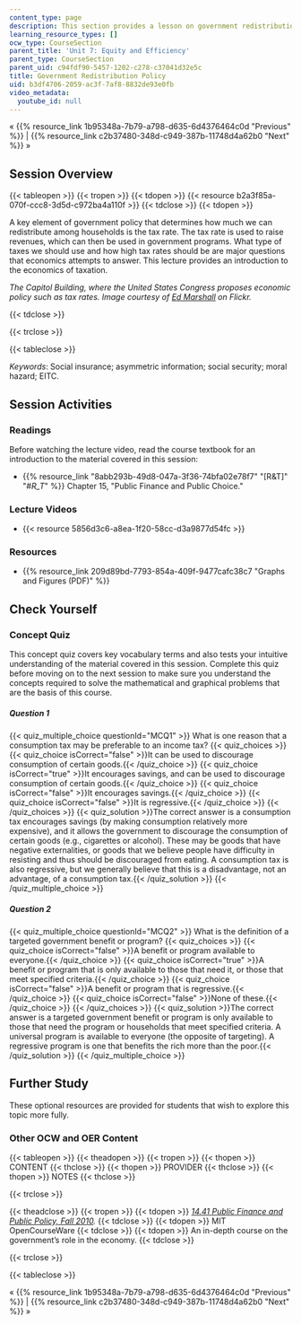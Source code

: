 ```yaml
---
content_type: page
description: This section provides a lesson on government redistribution policy.
learning_resource_types: []
ocw_type: CourseSection
parent_title: 'Unit 7: Equity and Efficiency'
parent_type: CourseSection
parent_uid: c94fdf90-5457-1202-c278-c37041d32e5c
title: Government Redistribution Policy
uid: b3df4706-2059-ac3f-7af8-8832de93e0fb
video_metadata:
  youtube_id: null
---
```


« {{% resource_link 1b95348a-7b79-a798-d635-6d4376464c0d "Previous" %}} | {{% resource_link c2b37480-348d-c949-387b-11748d4a62b0 "Next" %}} »

Session Overview
----------------

{{< tableopen >}}
{{< tropen >}}
{{< tdopen >}}
{{< resource b2a3f85a-070f-ccc8-3d5d-c972ba4a110f >}}
{{< tdclose >}}
{{< tdopen >}}


A key element of government policy that determines how much we can redistribute among households is the tax rate. The tax rate is used to raise revenues, which can then be used in government programs. What type of taxes we should use and how high tax rates should be are major questions that economics attempts to answer. This lecture provides an introduction to the economics of taxation.

_The Capitol Building, where the United States Congress proposes economic policy such as tax rates. Image courtesy of [Ed Marshall](http://www.flickr.com/photos/edward_marshall/4205363720/) on Flickr._


{{< tdclose >}}

{{< trclose >}}

{{< tableclose >}}

_Keywords_: Social insurance; asymmetric information; social security; moral hazard; EITC.

Session Activities
------------------

### Readings

Before watching the lecture video, read the course textbook for an introduction to the material covered in this session:

*   {{% resource_link "8abb293b-49d8-047a-3f36-74bfa02e78f7" "\[R&T\]" "#_R_T_" %}} Chapter 15, "Public Finance and Public Choice."

### Lecture Videos

*   {{< resource 5856d3c6-a8ea-1f20-58cc-d3a9877d54fc >}}

### Resources

*   {{% resource_link 209d89bd-7793-854a-409f-9477cafc38c7 "Graphs and Figures (PDF)" %}}

Check Yourself
--------------

### Concept Quiz

This concept quiz covers key vocabulary terms and also tests your intuitive understanding of the material covered in this session. Complete this quiz before moving on to the next session to make sure you understand the concepts required to solve the mathematical and graphical problems that are the basis of this course.

##### Question 1
 {{< quiz_multiple_choice questionId="MCQ1" >}} What is one reason that a consumption tax may be preferable to an income tax? {{< quiz_choices >}} {{< quiz_choice isCorrect="false" >}}It can be used to discourage consumption of certain goods.{{< /quiz_choice >}} {{< quiz_choice isCorrect="true" >}}It encourages savings, and can be used to discourage consumption of certain goods.{{< /quiz_choice >}} {{< quiz_choice isCorrect="false" >}}It encourages savings.{{< /quiz_choice >}} {{< quiz_choice isCorrect="false" >}}It is regressive.{{< /quiz_choice >}} {{< /quiz_choices >}} {{< quiz_solution >}}The correct answer is a consumption tax encourages savings (by making consumption relatively more expensive), and it allows the government to discourage the consumption of certain goods (e.g., cigarettes or alcohol). These may be goods that have negative externalities, or goods that we believe people have difficulty in resisting and thus should be discouraged from eating. A consumption tax is also regressive, but we generally believe that this is a disadvantage, not an advantage, of a consumption tax.{{< /quiz_solution >}} {{< /quiz_multiple_choice >}}
##### Question 2
 {{< quiz_multiple_choice questionId="MCQ2" >}} What is the definition of a targeted government benefit or program? {{< quiz_choices >}} {{< quiz_choice isCorrect="false" >}}A benefit or program available to everyone.{{< /quiz_choice >}} {{< quiz_choice isCorrect="true" >}}A benefit or program that is only available to those that need it, or those that meet specified criteria.{{< /quiz_choice >}} {{< quiz_choice isCorrect="false" >}}A benefit or program that is regressive.{{< /quiz_choice >}} {{< quiz_choice isCorrect="false" >}}None of these.{{< /quiz_choice >}} {{< /quiz_choices >}} {{< quiz_solution >}}The correct answer is a targeted government benefit or program is only available to those that need the program or households that meet specified criteria. A universal program is available to everyone (the opposite of targeting). A regressive program is one that benefits the rich more than the poor.{{< /quiz_solution >}} {{< /quiz_multiple_choice >}}

Further Study
-------------

These optional resources are provided for students that wish to explore this topic more fully.

### Other OCW and OER Content

{{< tableopen >}}
{{< theadopen >}}
{{< tropen >}}
{{< thopen >}}
CONTENT
{{< thclose >}}
{{< thopen >}}
PROVIDER
{{< thclose >}}
{{< thopen >}}
NOTES
{{< thclose >}}

{{< trclose >}}

{{< theadclose >}}
{{< tropen >}}
{{< tdopen >}}
[_14.41 Public Finance and Public Policy, Fall 2010_](/courses/14-41-public-finance-and-public-policy-fall-2010)_._
{{< tdclose >}}
{{< tdopen >}}
MIT OpenCourseWare
{{< tdclose >}}
{{< tdopen >}}
An in-depth course on the government’s role in the economy.
{{< tdclose >}}

{{< trclose >}}

{{< tableclose >}}

« {{% resource_link 1b95348a-7b79-a798-d635-6d4376464c0d "Previous" %}} | {{% resource_link c2b37480-348d-c949-387b-11748d4a62b0 "Next" %}} »